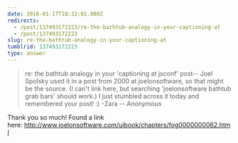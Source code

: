 ```yaml
---
date: 2016-01-17T18:32:01.000Z
redirects:
  - /post/137493172223/re-the-bathtub-analogy-in-your-captioning-at
  - /post/137493172223
slug: re-the-bathtub-analogy-in-your-captioning-at
tumblrid: 137493172223
type: answer
---
```

> re: the bathtub analogy in your 'captioning at jsconf' post-- Joel Spolsky used it in a post from 2000 at joelonsoftware, so that might be the source. (I can't link here, but searching 'joelonsoftware bathtub grab bars' should work.) I just stumbled across it today and remembered your post! :) -Zara
-- _Anonymous_

<p>Thank you so much! Found a link here: <a href="http://www.joelonsoftware.com/uibook/chapters/fog0000000062.html">http://www.joelonsoftware.com/uibook/chapters/fog0000000062.html</a></p>

